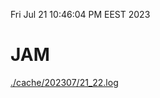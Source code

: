 Fri Jul 21 10:46:04 PM EEST 2023
# JAM
<a href='./cache/202307/21_22.log'>./cache/202307/21_22.log</a>
